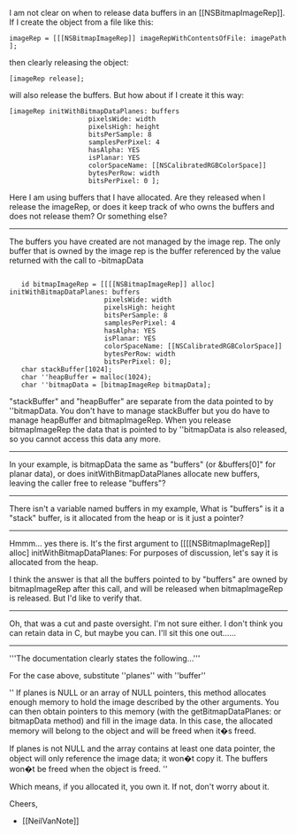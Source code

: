 I am not clear on when  to release data buffers in an [[NSBitmapImageRep]]. If I create the object 
from a file like this:

    imageRep = [[[NSBitmapImageRep]] imageRepWithContentsOfFile: imagePath ];

then clearly releasing the object:

    [imageRep release];

will also release the buffers. But how about if I create it this way:

    [imageRep initWithBitmapDataPlanes: buffers
                        pixelsWide: width
                        pixelsHigh: height
                        bitsPerSample: 8
                        samplesPerPixel: 4
                        hasAlpha: YES
                        isPlanar: YES
                        colorSpaceName: [[NSCalibratedRGBColorSpace]]
                        bytesPerRow: width
                        bitsPerPixel: 0	];

Here I am using buffers that I have allocated. Are they released when I release the imageRep,
or does it keep track of who owns the buffers and does not release them? Or something else?

----

The buffers you have created are not managed by the image rep. The only buffer that is owned by the image rep is the buffer referenced by the value returned with the call to -bitmapData

<code>
   id bitmapImageRep = [[[[NSBitmapImageRep]] alloc] initWithBitmapDataPlanes: buffers
                        pixelsWide: width
                        pixelsHigh: height
                        bitsPerSample: 8
                        samplesPerPixel: 4
                        hasAlpha: YES
                        isPlanar: YES
                        colorSpaceName: [[NSCalibratedRGBColorSpace]]
                        bytesPerRow: width
                        bitsPerPixel: 0];
   char stackBuffer[1024];
   char ''heapBuffer = malloc(1024);
   char ''bitmapData = [bitmapImageRep bitmapData];
</code>

"stackBuffer" and "heapBuffer" are separate from the data pointed to by ''bitmapData. You don't have to manage stackBuffer but you do have to manage heapBuffer and bitmapImageRep. When you release bitmapImageRep the data that is pointed to by ''bitmapData is also released, so you cannot access this data any more.

----

In your example, is bitmapData the same as "buffers" (or &buffers[0]" for planar data), or does initWithBitmapDataPlanes allocate new buffers, leaving the caller free to release "buffers"?

----

There isn't a variable named buffers in my example, What is "buffers" is it a "stack" buffer, is it allocated from the heap or is it just a pointer?

----

Hmmm... yes there is. It's the first argument to [[[[NSBitmapImageRep]] alloc] initWithBitmapDataPlanes: For purposes of discussion, let's say it is allocated from the heap.

I think the answer is that all the buffers pointed to by "buffers" are owned by bitmapImageRep after this call, and will be released when bitmapImageRep is released. But I'd like to verify that.

----

Oh, that was a cut and paste oversight. I'm not sure either. I don't think you can retain data in C, but maybe you can. I'll sit this one out......

----

'''The documentation clearly states the following...'''

For the case above, substitute ''planes'' with ''buffer''

''
If planes is NULL or an array of NULL pointers, this method allocates enough memory to hold the image described by the other arguments. You can then obtain pointers to this memory (with the getBitmapDataPlanes: or bitmapData method) and fill in the image data. In this case, the allocated memory will belong to the object and will be freed when it�s freed.

If planes is not NULL and the array contains at least one data pointer, the object will only reference the image data; it won�t copy it. The buffers won�t be freed when the object is freed.
''

Which means, if you allocated it, you own it. If not, don't worry about it.

Cheers,

- [[NeilVanNote]]